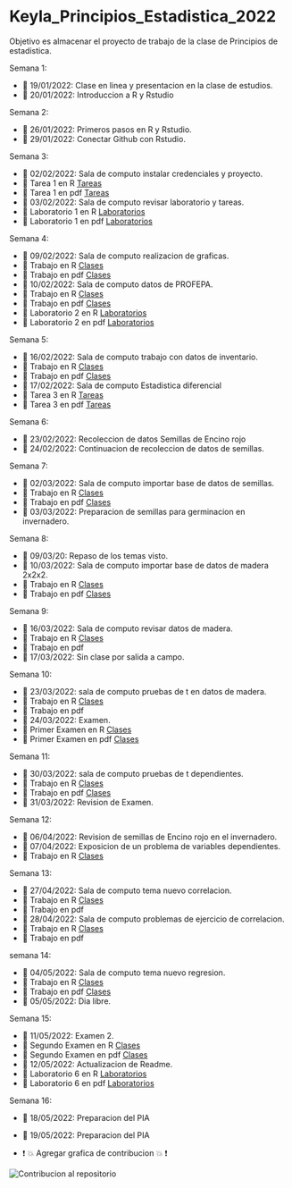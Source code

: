 # Keyla_Principios_Estadistica_2022
Objetivo es almacenar el proyecto de trabajo de la clase de Principios de estadistica.

Semana 1:
+ :dart: 19/01/2022: Clase en linea y presentacion en la clase de estudios.
+ :dart: 20/01/2022: Introduccion a R y Rstudio

Semana 2: 
+ :dart: 26/01/2022: Primeros pasos en R y Rstudio.
+ :dart: 29/01/2022: Conectar Github con Rstudio.

Semana 3:
+ :dart: 02/02/2022: Sala de computo instalar credenciales y proyecto.
+ :pushpin: Tarea 1 en R [Tareas](Tareas/TareaS3D1.R)
+ :pushpin: Tarea 1 en pdf [Tareas](Tareas/TareaS3D1.pdf)
+ :dart: 03/02/2022: Sala de computo revisar laboratorio y tareas.
+ :pushpin: Laboratorio 1 en R [Laboratorios](Laboratorios/Laboratorios.R)
+ :pushpin: Laboratorio 1 en pdf [Laboratorios](Laboratorios/Laboratorios.pdf)

Semana 4:
+ :dart: 09/02/2022: Sala de computo realizacion de graficas.
+ :pushpin: Trabajo en R [Clases](Clases/ClaseS4.R) 
+ :pushpin: Trabajo en pdf [Clases](Clases/ClaseS4.pdf)
+ :dart: 10/02/2022: Sala de computo datos de PROFEPA. 
+ :pushpin: Trabajo en R [Clases](Clases/ClaseS4D2.R)
+ :pushpin: Trabajo en pdf [Clases](Clases/ClaseS4D2.pdf)
+ :pushpin: Laboratorio 2 en R [Laboratorios](Laboratorios/Laboratorio2.R)
+ :pushpin: Laboratorio 2 en pdf [Laboratorios](Laboratorios/Laboratorio-2.pdf)

Semana 5:
+ :dart: 16/02/2022: Sala de computo trabajo con datos de inventario.
+ :pushpin: Trabajo en R [Clases](Clases/ClaseS5D1.R)
+ :pushpin: Trabajo en pdf [Clases](Clases/ClaseS5D1.pdf)
+ :dart: 17/02/2022: Sala de computo Estadistica diferencial
+ :pushpin: Tarea 3 en R [Tareas](Tareas/Tarea3.R)
+ :pushpin: Tarea 3 en pdf [Tareas](Tareas/Tarea3.pdf)

Semana 6:
+ :dart: 23/02/2022: Recoleccion de datos Semillas de Encino rojo
+ :dart: 24/02/2022: Continuacion de recoleccion de datos de semillas. 

Semana 7: 
+ :dart: 02/03/2022: Sala de computo importar base de datos de semillas.
+ :pushpin: Trabajo en R [Clases](Clases/ClaseS7D1.R)
+ :pushpin: Trabajo en pdf [Clases](Clases/ClaseS7D1.pdf)
+ :dart: 03/03/2022: Preparacion de semillas para germinacion en invernadero. 

Semana 8:
+ :dart: 09/03/20: Repaso de los temas visto.
+ :dart: 10/03/2022: Sala de computo importar base de datos de madera 2x2x2.
+ :pushpin: Trabajo en R [Clases](Clases/ClaseS8D2.R)
+ :pushpin: Trabajo en pdf [Clases](Clases/ClaseS8D2.pdf)

Semana 9: 
+ :dart: 16/03/2022: Sala de computo revisar datos de madera.
+ :pushpin: Trabajo en R [Clases](Clases/ClaseS9D1.R)
+ :pushpin: Trabajo en pdf 
+ :dart: 17/03/2022: Sin clase por salida a campo.

Semana 10:
+ :dart: 23/03/2022: sala de computo pruebas de t en datos de madera.
+ :pushpin: Trabajo en R [Clases](Clases/ClaseS10D1.R)
+ :pushpin: Trabajo en pdf 
+ :dart: 24/03/2022: Examen. 
+ :pushpin: Primer Examen en R [Clases](Clases/Examen.R)
+ :pushpin: Primer Examen en pdf [Clases](Clases/Examen.pdf)

Semana 11: 
+ :dart: 30/03/2022: sala de computo pruebas de t dependientes.
+ :pushpin: Trabajo en R [Clases](Clases/ClaseS11D1.R)
+ :pushpin: Trabajo en pdf [Clases](Clases/ClaseS11D1.pdf)
+ :dart: 31/03/2022: Revision de Examen. 

Semana 12:
+ :dart: 06/04/2022: Revision de semillas de Encino rojo en el invernadero.
+ :dart: 07/04/2022: Exposicion de un problema de variables dependientes.
+ :pushpin: Trabajo en R [Clases](Clases/Tarea-S12D2.R)


Semana 13:
+ :dart: 27/04/2022: Sala de computo tema nuevo correlacion.
+ :pushpin: Trabajo en R [Clases](Clases/ClaseS13D1.R)
+ :pushpin: Trabajo en pdf 
+ :dart: 28/04/2022: Sala de computo problemas de ejercicio de correlacion. 
+ :pushpin: Trabajo en R [Clases](Clases/ClaseS13D2.R)
+ :pushpin: Trabajo en pdf 

semana 14: 
+ :dart: 04/05/2022: Sala de computo tema nuevo regresion.
+ :pushpin: Trabajo en R [Clases](Clases/ClaseS14D1.R)
+ :pushpin: Trabajo en pdf [Clases](Clases/ClaseS14D1.pdf)
+ :dart: 05/05/2022: Dia libre.

Semana 15:
+ :dart: 11/05/2022: Examen 2.
+ :pushpin: Segundo Examen en R [Clases](Clases/ExamenS15D1.R)
+ :pushpin: Segundo Examen en pdf [Clases](Clases/ExamenS15D1.pdf)
+ :dart: 12/05/2022: Actualizacion de Readme.
+ :pushpin: Laboratorio 6 en R [Laboratorios](Laboratorios/Laboratorio6.R)
+ :pushpin: Laboratorio 6 en pdf [Laboratorios](Laboratorios/Laboratorio6.pdf)

Semana 16:
+ :dart: 18/05/2022: Preparacion del PIA
+ :dart: 19/05/2022: Preparacion del PIA 

+ :exclamation: :boom: Agregar grafica de contribucion :boom: :exclamation:

![Contribucion al repositorio]()



